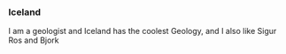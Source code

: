 
### Iceland

I am a geologist and Iceland has the coolest Geology, and I also like Sigur Ros and Bjork